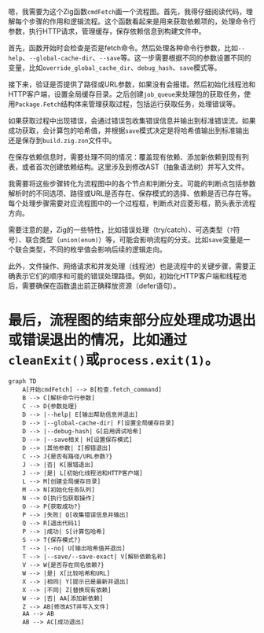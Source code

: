 嗯，我需要为这个Zig函数`cmdFetch`画一个流程图。首先，我得仔细阅读代码，理解每个步骤的作用和逻辑流程。这个函数看起来是用来获取依赖项的，处理命令行参数，执行HTTP请求，管理缓存，保存依赖信息到构建文件中。

首先，函数开始时会检查是否是fetch命令。然后处理各种命令行参数，比如`--help`、`--global-cache-dir`、`--save`等。这一步需要根据不同的参数设置不同的变量，比如`override_global_cache_dir`、`debug_hash`、`save`模式等。

接下来，验证是否提供了路径或URL参数，如果没有会报错。然后初始化线程池和HTTP客户端，设置全局缓存目录。之后创建`job_queue`来处理包的获取任务，使用`Package.Fetch`结构体来管理获取过程，包括运行获取任务，处理错误等。

如果获取过程中出现错误，会通过错误包收集错误信息并输出到标准错误流。如果成功获取，会计算包的哈希值，并根据`save`模式决定是将哈希值输出到标准输出还是保存到`build.zig.zon`文件中。

在保存依赖信息时，需要处理不同的情况：覆盖现有依赖、添加新依赖到现有列表，或者首次创建依赖结构。这里涉及到修改AST（抽象语法树）并写入文件。

我需要将这些步骤转化为流程图中的各个节点和判断分支。可能的判断点包括参数解析时的不同选项、路径或URL是否存在、保存模式的选择、依赖是否已存在等。每个处理步骤需要对应流程图中的一个过程框，判断点对应菱形框，箭头表示流程方向。

需要注意的是，Zig的一些特性，比如错误处理（try/catch）、可选类型（`?`符号）、联合类型（`union(enum)`）等，可能会影响流程的分支。比如`save`变量是一个联合类型，不同的枚举值会影响后续的逻辑走向。

此外，文件操作、网络请求和并发处理（线程池）也是流程中的关键步骤，需要正确表示它们的顺序和可能的错误处理路径。例如，初始化HTTP客户端和线程池后，需要确保在函数退出前正确释放资源（defer语句）。

最后，流程图的结束部分应处理成功退出或错误退出的情况，比如通过`cleanExit()`或`process.exit(1)`。
================================================
```mermaid
graph TD
    A[开始cmdFetch] --> B[检查.fetch_command]
    B --> C[解析命令行参数]
    C --> D{参数处理}
    D --> |--help| E[输出帮助信息并退出]
    D --> |--global-cache-dir| F[设置全局缓存目录]
    D --> |--debug-hash| G[启用调试哈希]
    D --> |--save相关| H[设置保存模式]
    D --> |其他参数| I[报错退出]
    C --> J{是否有路径/URL参数?}
    J --> |否| K[报错退出]
    J --> |是| L[初始化线程池和HTTP客户端]
    L --> M[创建全局缓存目录]
    M --> N[初始化任务队列]
    N --> O[执行包获取操作]
    O --> P{获取成功?}
    P --> |失败| Q[收集错误信息并输出]
    Q --> R[退出代码1]
    P --> |成功| S[计算包哈希]
    S --> T{保存模式?}
    T --> |--no| U[输出哈希值并退出]
    T --> |--save/--save-exact| V[解析依赖名称]
    V --> W{是否存在同名依赖?}
    W --> |是| X[比较哈希和URL]
    X --> |相同| Y[提示已是最新并退出]
    X --> |不同| Z[替换现有依赖]
    W --> |否| AA[添加新依赖]
    Z --> AB[修改AST并写入文件]
    AA --> AB
    AB --> AC[成功退出]
```